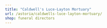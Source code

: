 ```yaml
---
title: "Caldwell's Luce-Layton Mortuary"
url: /astoria/caldwells-luce-layton-mortuary/
shop: funeral directors
---
```

